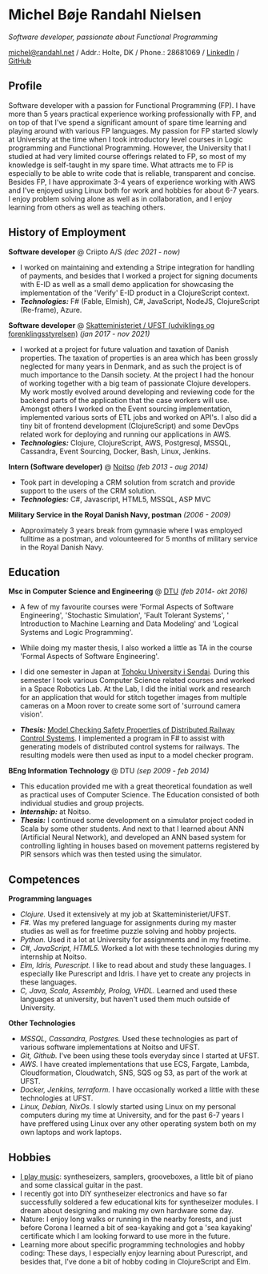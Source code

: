 # Michel Bøje Randahl Nielsen

_Software developer, passionate about Functional Programming_

michel@randahl.net / Addr.: Holte, DK / Phone.: 28681069 / [LinkedIn](www.linkedin.com/in/michel-randahl) / [GitHub](https://github.com/michelrandahl)

## Profile
Software developer with a passion for Functional Programming (FP). I have more than 5 years practical experience working professionally with FP, and on top of that I've spend a significant amount of spare time learning and playing around with various FP languages. My passion for FP started slowly at University at the time when I took introductory level courses in Logic programming and Functional Programming. However, the University that I studied at had very limited course offerings related to FP, so most of my knowledge is self-taught in my spare time. What attracts me to FP is especially to be able to write code that is reliable, transparent and concise.
Besides FP, I have approximate 3-4 years of experience working with AWS and I've enjoyed using Linux both for work and hobbies for about 6-7 years.
I enjoy problem solving alone as well as in collaboration, and I enjoy learning from others as well as teaching others.

## History of Employment
**Software developer** @ Criipto A/S _(dec 2021 - now)_
- I worked on maintaining and extending a Stripe integration for handling of payments, and besides that I worked a project for signing documents with E-ID as well as a small demo application for showcasing the implementation of the 'Verify' E-ID product in a ClojureScript context.
- **_Technologies:_** F# (Fable, Elmish), C#, JavaScript, NodeJS, ClojureScript (Re-frame), Azure.

**Software developer** @ [Skatteministeriet / UFST (udviklings og forenklingsstyrelsen)](https://www.ufst.dk/) _(jan 2017 - nov 2021)_
- I worked at a project for future valuation and taxation of Danish properties. The taxation of properties is an area which has been grossly neglected for many years in Denmark, and as such the project is of much importance to the Dansih society. At the project I had the honour of working together with a big team of passionate Clojure developers. My work mostly evolved around developing and reviewing code for the backend parts of the application that the case workers will use. Amongst others I worked on the Event sourcing implementation, implemented various sorts of ETL jobs and worked on API's. I also did a tiny bit of frontend development (ClojureScript) and some DevOps related work for deploying and running our applications in AWS.
- **_Technologies:_** Clojure, ClojureScript, AWS, Postgresql, MSSQL, Cassandra, Event Sourcing, Docker, Bash, Linux, Jenkins.

**Intern (Software developer)** @ [Noitso](https://www.noitso.dk/) _(feb 2013 - aug 2014)_
- Took part in developing a CRM solution from scratch and provide support to the users of the CRM solution.
- **_Technologies:_** C#, Javascript, HTML5, MSSQL, ASP MVC

**Military Service in the Royal Danish Navy, postman** _(2006 - 2009)_
- Approximately 3 years break from gymnasie where I was employed fulltime as a postman, and volounteered for 5 months of military service in the Royal Danish Navy.

## Education

**Msc in Computer Science and Engineering** @ [DTU](https://www.dtu.dk/english/education/msc/programmes/computer_science_and_engineering) _(feb 2014- okt 2016)_
- A few of my favourite courses were 'Formal Aspects of Software Engineering', 'Stochastic Simulation', 'Fault Tolerant Systems', '
Introduction to Machine Learning and Data Modeling' and 'Logical Systems and Logic Programming'.
- While doing my master thesis, I also worked a little as TA in the course 'Formal Aspects of Software Engineering'.
- I did one semester in Japan at [Tohoku University i Sendai](https://www.eng.tohoku.ac.jp/english/). During this semester I took various Computer Science related courses and worked in a Space Robotics Lab. At the Lab, I did the initial work and research for an application that would for stitch together images from multiple cameras on a Moon rover to create some sort of 'surround camera vision'.

- **_Thesis:_** [Model Checking Safety Properties of Distributed Railway Control Systems](http://www2.imm.dtu.dk/pubdb/edoc/imm6955.pdf). I implemented a program in F# to assist with generating models of distributed control systems for railways. The resulting models were then used as input to a model checker program.

**BEng Information Technology** @ DTU _(sep 2009 - feb 2014)_
- This education provided me with a great theoretical foundation as well as practical uses of Computer Science. The Education consisted of both individual studies and group projects.
- **_Internship:_** at Noitso.
- **_Thesis:_** I continued some development on a simulator project coded in Scala by some other students. And next to that I learned about ANN (Artificial Neural Network), and developed an ANN based system for controlling lighting in houses based on movement patterns registered by PIR sensors which was then tested using the simulator.

## Competences
**Programming languages**
- *Clojure.* Used it extensively at my job at Skatteministeriet/UFST.
- *F#.* Was my prefered language for assignments during my master studies as well as for freetime puzzle solving and hobby projects.
- *Python.* Used it a lot at University for assignments and in my freetime.
- *C#, JavaScript, HTML5.* Worked a lot with these technologies during my internship at Noitso.
- *Elm, Idris, Purescript.* I like to read about and study these languages. I especially like Purescript and Idris. I have yet to create any projects in these languages.
- *C, Java, Scala, Assembly, Prolog, VHDL.* Learned and used these languages at university, but haven't used them much outside of University.

**Other Technologies**
- *MSSQL, Cassandra, Postgres.* Used these technologies as part of various software implementations at Noitso and UFST.
- *Git, Github.* I've been using these tools everyday since I started at UFST.
- *AWS.* I have created implementations that use ECS, Fargate, Lambda, Cloudformation, Cloudwatch, SNS, SQS og S3, as part of the work at UFST.
- *Docker, Jenkins, terraform.* I have occasionally worked a little with these technologies at UFST.
- *Linux, Debian, NixOs.* I slowly started using Linux on my personal computers during my time at University, and for the past 6-7 years I have preffered using Linux over any other operating system both on my own laptops and work laptops.

## Hobbies
- [I play music](https://soundcloud.com/michel-nielsen-478124668): syntheseizers, samplers, grooveboxes, a little bit of piano and some classical guitar in the past.
- I recently got into DIY syntheseizer electronics and have so far successfully soldered a few educational kits for syntheseizer modules. I dream about designing and making my own hardware some day.
- Nature: I enjoy long walks or running in the nearby forests, and just before Corona I learned a bit of sea-kayaking and got a 'sea kayaking' certificate which I am looking forward to use more in the future.
- Learning more about specific programming technologies and hobby coding: These days, I especially enjoy learning about Purescript, and besides that, I've done a bit of hobby coding in ClojureScript and Elm.
